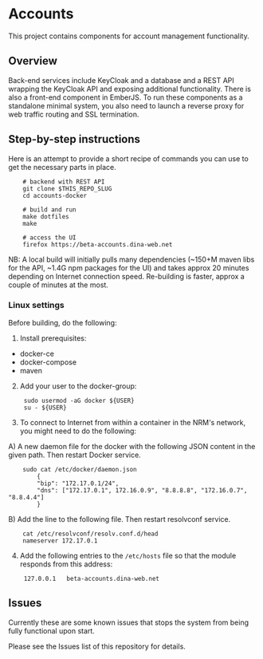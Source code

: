 # Accounts

This project contains components for account management functionality.

## Overview

Back-end services include KeyCloak and a database and a REST API wrapping the KeyCloak API and exposing additional functionality. There is also a front-end component in EmberJS. To run these components as a standalone minimal system, you also need to launch a reverse proxy for web traffic routing and SSL termination.

## Step-by-step instructions

Here is an attempt to provide a short recipe of commands you can use to get the necessary parts in place.

		# backend with REST API
		git clone $THIS_REPO_SLUG
		cd accounts-docker

		# build and run
		make dotfiles
		make

		# access the UI
		firefox https://beta-accounts.dina-web.net

NB: A local build will initially pulls many dependencies (~150+M maven libs for the API, ~1.4G npm packages for the UI) and takes approx 20 minutes depending on Internet connection speed. Re-building is faster, approx a couple of minutes at the most.

### Linux settings

Before building, do the following:

1) Install prerequisites:

- docker-ce
- docker-compose
- maven

2) Add your user to the docker-group:

		sudo usermod -aG docker ${USER}
		su - ${USER}

3) To connect to Internet from within a container in the NRM's network, you might need to do the following:

A) A new daemon file for the docker with the following JSON content in the given path. Then restart Docker service.

		sudo cat /etc/docker/daemon.json
			{
    		"bip": "172.17.0.1/24",
    		"dns": ["172.17.0.1", 172.16.0.9", "8.8.8.8", "172.16.0.7", "8.8.4.4"]
			}

B) Add the line to the following file. Then restart resolvconf service.

		cat /etc/resolvconf/resolv.conf.d/head
		nameserver 172.17.0.1

4) Add the following entries to the `/etc/hosts` file so that the module responds from this address:

		127.0.0.1	beta-accounts.dina-web.net

## Issues

Currently these are some known issues that stops the system from being fully functional upon start.

Please see the Issues list of this repository for details.
